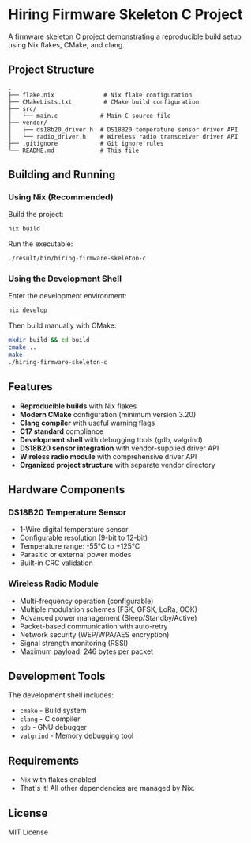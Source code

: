 # Hiring Firmware Skeleton C Project

A firmware skeleton C project demonstrating a reproducible build setup using Nix flakes, CMake, and clang.

## Project Structure

```
.
├── flake.nix              # Nix flake configuration
├── CMakeLists.txt         # CMake build configuration
├── src/
│   └── main.c            # Main C source file
├── vendor/
│   ├── ds18b20_driver.h  # DS18B20 temperature sensor driver API
│   └── radio_driver.h    # Wireless radio transceiver driver API
├── .gitignore            # Git ignore rules
└── README.md             # This file
```

## Building and Running

### Using Nix (Recommended)

Build the project:
```bash
nix build
```

Run the executable:
```bash
./result/bin/hiring-firmware-skeleton-c
```

### Using the Development Shell

Enter the development environment:
```bash
nix develop
```

Then build manually with CMake:
```bash
mkdir build && cd build
cmake ..
make
./hiring-firmware-skeleton-c
```

## Features

- **Reproducible builds** with Nix flakes
- **Modern CMake** configuration (minimum version 3.20)
- **Clang compiler** with useful warning flags
- **C17 standard** compliance
- **Development shell** with debugging tools (gdb, valgrind)
- **DS18B20 sensor integration** with vendor-supplied driver API
- **Wireless radio module** with comprehensive driver API
- **Organized project structure** with separate vendor directory

## Hardware Components

### DS18B20 Temperature Sensor
- 1-Wire digital temperature sensor
- Configurable resolution (9-bit to 12-bit)
- Temperature range: -55°C to +125°C
- Parasitic or external power modes
- Built-in CRC validation

### Wireless Radio Module
- Multi-frequency operation (configurable)
- Multiple modulation schemes (FSK, GFSK, LoRa, OOK)
- Advanced power management (Sleep/Standby/Active)
- Packet-based communication with auto-retry
- Network security (WEP/WPA/AES encryption)
- Signal strength monitoring (RSSI)
- Maximum payload: 246 bytes per packet

## Development Tools

The development shell includes:
- `cmake` - Build system
- `clang` - C compiler
- `gdb` - GNU debugger
- `valgrind` - Memory debugging tool

## Requirements

- Nix with flakes enabled
- That's it! All other dependencies are managed by Nix.

## License

MIT License
